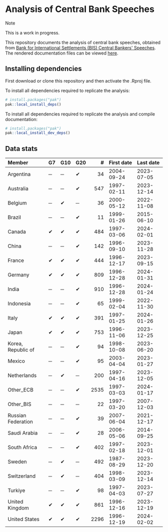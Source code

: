 
# Analysis of Central Bank Speeches

> [!NOTE]
> This is a work in progress.

This repository documents the analysis of central bank speeches,
obtained from [Bank for International Settlements (BIS) Central Bankers'
Speeches](https://www.bis.org/cbspeeches/index.htm?m=60). The rendered
documentation files can be viewed
[here](https://adamoshen.github.io/cbspeeches/).

## Installing dependencies

First download or clone this repository and then activate the .Rproj
file.

To install all dependencies required to replicate the analysis:

``` r
# install.packages("pak")
pak::local_install_deps()
```

To install all dependencies required to replicate the analysis and
compile documentation:

``` r
# install.packages("pak")
pak::local_install_dev_deps()
```

## Data stats

|Member             |G7 |G10 |G20 |    #|First date |Last date  |
|:------------------|:--|:---|:---|----:|:----------|:----------|
|Argentina          |─  |─   |✔   |   34|2004-09-24 |2023-07-05 |
|Australia          |─  |─   |✔   |  547|1997-02-11 |2023-12-14 |
|Belgium            |─  |✔   |─   |   36|2000-05-12 |2022-11-08 |
|Brazil             |─  |─   |✔   |   11|1999-01-26 |2015-06-10 |
|Canada             |✔  |✔   |✔   |  484|1997-03-06 |2024-02-01 |
|China              |─  |─   |✔   |  142|1996-09-10 |2023-11-28 |
|France             |✔  |✔   |✔   |  444|1996-12-17 |2023-09-15 |
|Germany            |✔  |✔   |✔   |  809|1996-12-28 |2024-01-31 |
|India              |─  |─   |✔   |  910|1996-12-28 |2024-01-24 |
|Indonesia          |─  |─   |✔   |   65|1999-02-04 |2022-11-30 |
|Italy              |✔  |✔   |✔   |  391|1997-01-25 |2024-01-26 |
|Japan              |✔  |✔   |✔   |  753|1996-11-06 |2023-12-25 |
|Korea, Republic of |─  |─   |✔   |   94|1998-10-08 |2023-06-20 |
|Mexico             |─  |─   |✔   |   95|2003-04-04 |2023-01-27 |
|Netherlands        |─  |✔   |─   |  200|1997-04-16 |2023-12-05 |
|Other_ECB          |─  |─   |✔   | 2535|1997-03-03 |2024-01-17 |
|Other_BIS          |─  |─   |─   |   22|1997-03-20 |2007-12-03 |
|Russian Federation |─  |─   |✔   |   39|2007-06-04 |2021-12-17 |
|Saudi Arabia       |─  |─   |✔   |   28|2006-05-06 |2014-09-25 |
|South Africa       |─  |─   |✔   |  402|1997-02-18 |2023-12-01 |
|Sweden             |─  |✔   |─   |  492|1987-08-29 |2023-12-20 |
|Switzerland        |─  |✔   |─   |  404|1998-03-09 |2023-12-14 |
|Turkiye            |─  |─   |✔   |   98|1997-04-03 |2023-07-27 |
|United Kingdom     |✔  |✔   |✔   |  861|1996-12-16 |2023-12-19 |
|United States      |✔  |✔   |✔   | 2296|1996-12-19 |2024-02-02 |

